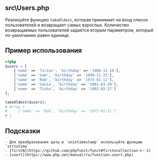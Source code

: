 ## src\Users.php

Реализуйте функцию `takeOldest`, которая принимает на вход список пользователей и возвращает самых взрослых. Количество возвращаемых пользователей задается вторым параметром, который по-умолчанию равен единице.

## Пример использования
```php
<?php
$users = [
    ['name' => 'Tirion', 'birthday' => '1988-11-19'],
    ['name' => 'Sam', 'birthday' => '1999-11-22'],
    ['name' => 'Rob', 'birthday' => '1975-01-11'],
    ['name' => 'Sansa', 'birthday' => '2001-03-20'],
    ['name' => 'Tisha', 'birthday' => '1992-02-27']
];

takeOldest($users);
# Array (
#     ['name' => 'Rob', 'birthday' => '1975-01-11']
# )
```

## Подсказки

    - Для преобразования даты в `unixtimestamp` используйте функцию `strtotime`
    - [firstN](https://github.com/phpfunct/funct#firstncollection-n--1)
    - [usort](https://www.php.net/manual/ru/function.usort.php)

